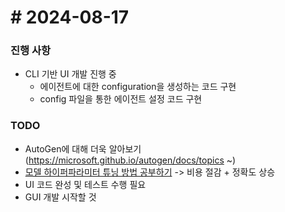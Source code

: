 # # 2024-08-17

### 진행 사항
- CLI 기반 UI 개발 진행 중
    - 에이전트에 대한 configuration을 생성하는 코드 구현
    - config 파일을 통한 에이전트 설정 코드 구현

### TODO
- AutoGen에 대해 더욱 알아보기(https://microsoft.github.io/autogen/docs/topics ~)
- [모델 하이퍼파라미터 튜닝 방법 공부하기](https://microsoft.github.io/autogen/docs/Use-Cases/enhanced_inference#metric-to-optimize) -> 비용 절감 + 정확도 상승
- UI 코드 완성 및 테스트 수행 필요
- GUI 개발 시작할 것
